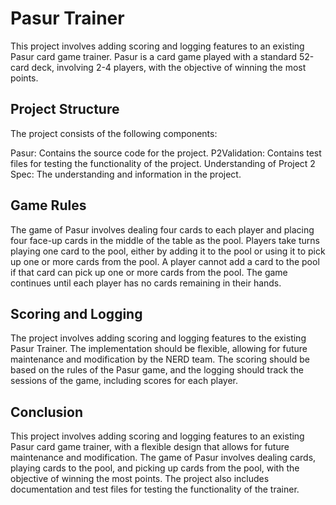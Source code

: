 # Pasur Trainer

This project involves adding scoring and logging features to an existing Pasur card game trainer. Pasur is a card game played with a standard 52-card deck, involving 2-4 players, with the objective of winning the most points.

## Project Structure

The project consists of the following components:

Pasur: Contains the source code for the project.
P2Validation: Contains test files for testing the functionality of the project.
Understanding of Project 2 Spec: The understanding and information in the project.


## Game Rules

The game of Pasur involves dealing four cards to each player and placing four face-up cards in the middle of the table as the pool. Players take turns playing one card to the pool, either by adding it to the pool or using it to pick up one or more cards from the pool. A player cannot add a card to the pool if that card can pick up one or more cards from the pool. The game continues until each player has no cards remaining in their hands.

## Scoring and Logging
The project involves adding scoring and logging features to the existing Pasur Trainer. The implementation should be flexible, allowing for future maintenance and modification by the NERD team. The scoring should be based on the rules of the Pasur game, and the logging should track the sessions of the game, including scores for each player.

## Conclusion
This project involves adding scoring and logging features to an existing Pasur card game trainer, with a flexible design that allows for future maintenance and modification. The game of Pasur involves dealing cards, playing cards to the pool, and picking up cards from the pool, with the objective of winning the most points. The project also includes documentation and test files for testing the functionality of the trainer.

